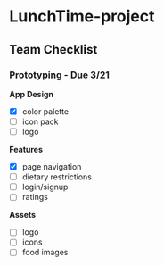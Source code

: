 # LunchTime-project

## Team Checklist
### Prototyping - Due 3/21
**App Design**
- [x] color palette
- [ ] icon pack
- [ ] logo

**Features**
- [x] page navigation
- [ ] dietary restrictions
- [ ] login/signup
- [ ] ratings

**Assets**
- [ ] logo
- [ ] icons
- [ ] food images
